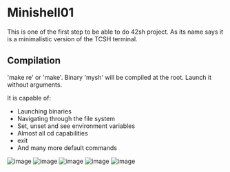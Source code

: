 # Minishell01
This is one of the first step to be able to do 42sh project. As its name says it is a minimalistic version of the TCSH terminal.

<h2>Compilation</h2>
'make re' or 'make'. Binary 'mysh' will be compiled at the root. Launch it without arguments.

It is capable of:
<ul>
  <li> Launching binaries </li>
  <li> Navigating through the file system </li>
  <li> Set, unset and see environment variables </li> 
  <li> Almost all cd capabilities </li>
  <li> exit </li> 
  <li> And many more default commands </li> 
 </ul>
 
![image](https://user-images.githubusercontent.com/108436798/223152993-530efa73-aa23-41ac-868b-e9df7acdc19f.png)
![image](https://user-images.githubusercontent.com/108436798/223152023-d22f88d0-351a-4c80-9a33-860d5ee02795.png)
![image](https://user-images.githubusercontent.com/108436798/223152159-bf70de26-91a2-446a-b46a-2434da31b6d9.png)
![image](https://user-images.githubusercontent.com/108436798/223153617-e85538c7-b5ee-48da-aeb9-eba077e5cb48.png)
![image](https://user-images.githubusercontent.com/108436798/223154930-122161b8-9878-4b71-9ffc-2f7a1fa97ac8.png)
